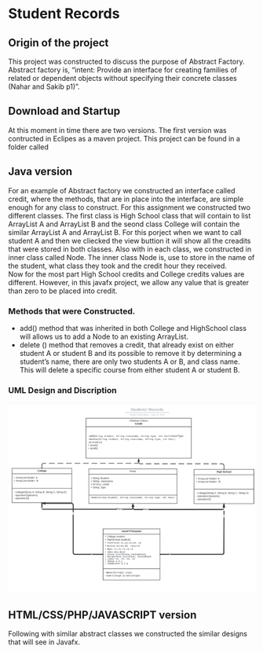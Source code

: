 # Student Records
## Origin of the project
  This project was constructed to discuss the purpose of Abstract Factory. Abstract factory is, “intent: Provide an interface for creating families of related or 
dependent objects without specifying their concrete classes (Nahar and Sakib p1)”.

## Download and Startup
  At this moment in time there are two versions. The first version was contructed in Eclipes as a maven project. This project can be found in a folder called 

## Java version
 For an example of Abstract factory we constructed  an interface called credit, where 
the methods, that are in place into the interface, are simple enough for any class 
to construct. For this assignment we constructed two different classes. The first 
class is High School class that will contain to list ArrayList A and ArrayList B and 
the seond class College will contain the similar ArrayList A and ArrayList B. For 
this porject when we want to call student A and then we cliecked the view buttion it 
will show all the creadits that were stored in both classes. Also with in each 
class, we constructed in inner class called Node. The inner class Node is, use to 
store in the name of the student, what class they took and the credit hour they 
received.    
Now for the most part High School credits and College credits values are different. 
However, in this javafx project, we allow any value that is greater than zero to be 
placed into credit. 

   ### Methods that were Constructed.
   - add() method that was inherited in both College and HighSchool class will allows     us to add a Node to an existing ArrayList. 
  - delete () method that removes a credit, that already exist on either student A or     student B and its possible to remove it by determining a student’s
    name, there are only two students A or B, and class name. This will delete a           specific course from either student A or student B. 
  
 ### UML Design and Discription
 ![UML Classes](/Documents/umlClass.png)
  
 ## HTML/CSS/PHP/JAVASCRIPT version
  Following with similar abstract classes we constructed the similar designs that will see in Javafx.

